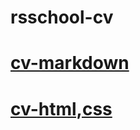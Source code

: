 # rsschool-cv
# [cv-markdown](https://gunti999.github.io/rsschool-cv/cv)
# [cv-html,css](https://gunti999.github.io/rsschool-cv/)